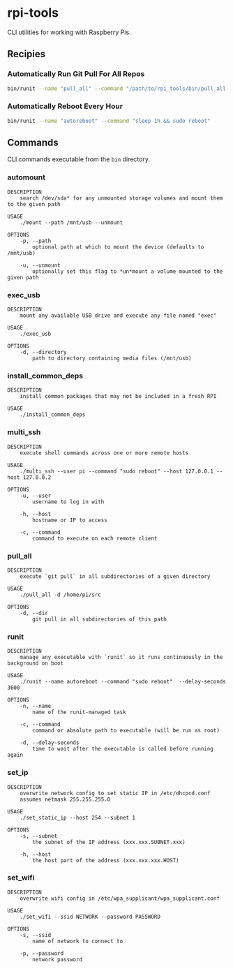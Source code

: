 # rpi-tools
CLI utilities for working with Raspberry Pis.

## Recipies

### Automatically Run Git Pull For All Repos
```sh
bin/runit --name "pull_all" --command "/path/to/rpi_tools/bin/pull_all --dir /path/to/source/dir"
```

### Automatically Reboot Every Hour
```sh
bin/runit --name "autoreboot" --command "sleep 1h && sudo reboot"
```

## Commands
CLI commands executable from the `bin` directory.

### automount

```
DESCRIPTION
    search /dev/sda* for any unmounted storage volumes and mount them to the given path

USAGE
    ./mount --path /mnt/usb --unmount

OPTIONS
    -p, --path
        optional path at which to mount the device (defaults to /mnt/usb)

    -u, --unmount
        optionally set this flag to *un*mount a volume mounted to the given path
```

### exec_usb
```
DESCRIPTION
    mount any available USB drive and execute any file named "exec"

USAGE
    ./exec_usb

OPTIONS
    -d, --directory
        path to directory containing media files (/mnt/usb)
```

### install_common_deps
```
DESCRIPTION
    install common packages that may not be included in a fresh RPI

USAGE
    ./install_common_deps
```

### multi_ssh
```
DESCRIPTION
    execute shell commands across one or more remote hosts

USAGE
    ./multi_ssh --user pi --command "sudo reboot" --host 127.0.0.1 --host 127.0.0.2

OPTIONS
    -u, --user
        username to log in with

    -h, --host
        hostname or IP to access
    
    -c, --command
        command to execute on each remote client
```

### pull_all
```
DESCRIPTION
    execute `git pull` in all subdirectories of a given directory

USAGE
    ./pull_all -d /home/pi/src

OPTIONS
    -d, --dir
        git pull in all subdirectories of this path
```

### runit
```
DESCRIPTION
    manage any executable with `runit` so it runs continuously in the background on boot

USAGE
    ./runit --name autoreboot --command "sudo reboot"  --delay-seconds 3600

OPTIONS
    -n, --name
        name of the runit-managed task

    -c, --command
        command or absolute path to executable (will be run as root)

    -d, --delay-seconds
        time to wait after the executable is called before running again
```

### set_ip
```
DESCRIPTION
    overwrite network config to set static IP in /etc/dhcpcd.conf
    assumes netmask 255.255.255.0

USAGE
    ./set_static_ip --host 254 --subnet 1

OPTIONS
    -s, --subnet
        the subnet of the IP address (xxx.xxx.SUBNET.xxx)
    
    -h, --host
        the host part of the address (xxx.xxx.xxx.HOST)
```

### set_wifi
```
DESCRIPTION
    overwrite wifi config in /etc/wpa_supplicant/wpa_supplicant.conf

USAGE
    ./set_wifi --ssid NETWORK --password PASSWORD

OPTIONS
    -s, --ssid
        name of network to connect to
    
    -p, --password
        network password
```